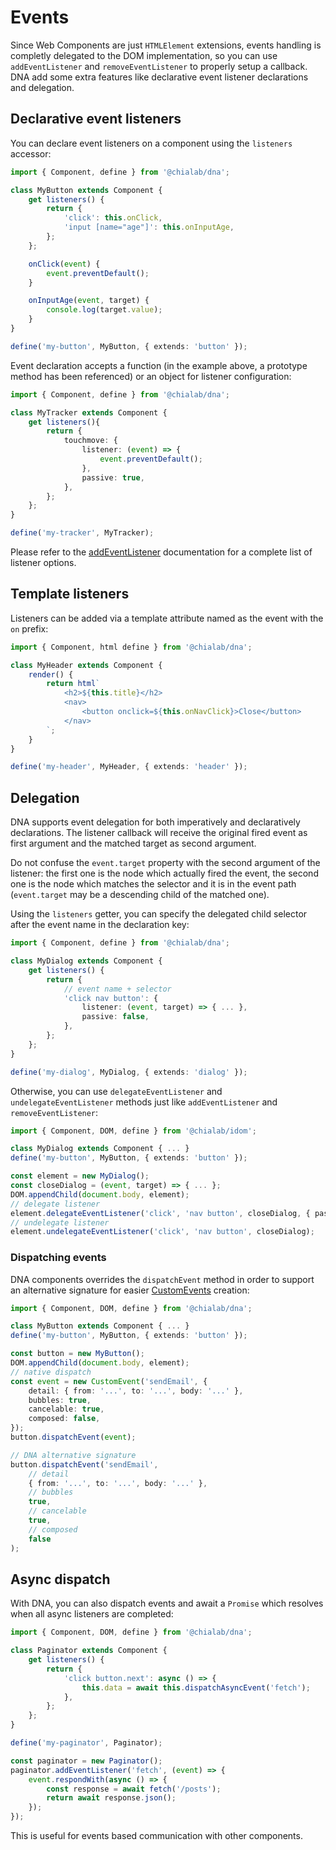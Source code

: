 # Events

Since Web Components are just `HTMLElement` extensions, events handling is completly delegated to the DOM implementation, so you can use `addEventListener` and `removeEventListener` to properly setup a callback. DNA add some extra features like declarative event listener declarations and delegation.

## Declarative event listeners

You can declare event listeners on a component using the `listeners` accessor:

```ts
import { Component, define } from '@chialab/dna';

class MyButton extends Component {
    get listeners() {
        return {
            'click': this.onClick,
            'input [name="age"]': this.onInputAge,
        };
    };

    onClick(event) {
        event.preventDefault();
    }

    onInputAge(event, target) {
        console.log(target.value);
    }
}

define('my-button', MyButton, { extends: 'button' });
```

Event declaration accepts a function (in the example above, a prototype method has been referenced) or an object for listener configuration:

```ts
import { Component, define } from '@chialab/dna';

class MyTracker extends Component {
    get listeners(){
        return {
            touchmove: {
                listener: (event) => {
                    event.preventDefault();
                },
                passive: true,
            },
        };
    };
}

define('my-tracker', MyTracker);
```

<aside class="note">

Please refer to the [addEventListener](https://developer.mozilla.org/it/docs/Web/API/Element/addEventListener) documentation for a complete list of listener options.

</aside>

## Template listeners

Listeners can be added via a template attribute named as the event with the `on` prefix:

```ts
import { Component, html define } from '@chialab/dna';

class MyHeader extends Component {
    render() {
        return html`
            <h2>${this.title}</h2>
            <nav>
                <button onclick=${this.onNavClick}>Close</button>
            </nav>
        `;
    }
}

define('my-header', MyHeader, { extends: 'header' });
```

## Delegation

DNA supports event delegation for both imperatively and declaratively declarations. The listener callback will receive the original fired event as first argument and the matched target as second argument.

<aside class="note">

Do not confuse the `event.target` property with the second argument of the listener: the first one is the node which actually fired the event, the second one is the node which matches the selector and it is in the event path (`event.target` may be a descending child of the matched one).

</aside>

Using the `listeners` getter, you can specify the delegated child selector after the event name in the declaration key:

```ts
import { Component, define } from '@chialab/dna';

class MyDialog extends Component {
    get listeners() {
        return {
            // event name + selector
            'click nav button': {
                listener: (event, target) => { ... },
                passive: false,
            },
        };
    };
}

define('my-dialog', MyDialog, { extends: 'dialog' });
```

Otherwise, you can use `delegateEventListener` and `undelegateEventListener` methods just like `addEventListener` and `removeEventListener`:

```ts
import { Component, DOM, define } from '@chialab/idom';

class MyDialog extends Component { ... }
define('my-button', MyButton, { extends: 'button' });

const element = new MyDialog();
const closeDialog = (event, target) => { ... };
DOM.appendChild(document.body, element);
// delegate listener
element.delegateEventListener('click', 'nav button', closeDialog, { passive: false });
// undelegate listener
element.undelegateEventListener('click', 'nav button', closeDialog);
```

### Dispatching events

DNA components overrides the `dispatchEvent` method in order to support an alternative signature for easier [CustomEvents](https://developer.mozilla.org/en-US/docs/Web/Guide/Events/Creating_and_triggering_events) creation:

```ts
import { Component, DOM, define } from '@chialab/dna';

class MyButton extends Component { ... }
define('my-button', MyButton, { extends: 'button' });

const button = new MyButton();
DOM.appendChild(document.body, element);
// native dispatch
const event = new CustomEvent('sendEmail', {
    detail: { from: '...', to: '...', body: '...' },
    bubbles: true,
    cancelable: true,
    composed: false,
});
button.dispatchEvent(event);

// DNA alternative signature
button.dispatchEvent('sendEmail',
    // detail
    { from: '...', to: '...', body: '...' },
    // bubbles
    true,
    // cancelable
    true,
    // composed
    false
);
```

## Async dispatch

With DNA, you can also dispatch events and await a `Promise` which resolves when all async listeners are completed:

```ts
import { Component, DOM, define } from '@chialab/dna';

class Paginator extends Component {
    get listeners() {
        return {
            'click button.next': async () => {
                this.data = await this.dispatchAsyncEvent('fetch');
            },
        };
    };
}

define('my-paginator', Paginator);

const paginator = new Paginator();
paginator.addEventListener('fetch', (event) => {
    event.respondWith(async () => {
        const response = await fetch('/posts');
        return await response.json();
    });
});
```

<aside class="note">

This is useful for events based communication with other components.

</aside>

